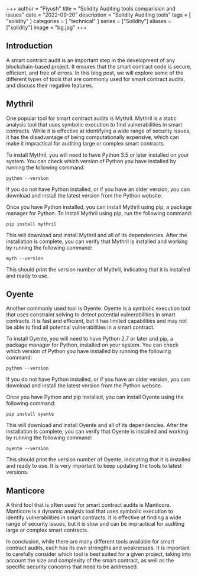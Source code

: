 +++
author = "Piyush"
title = "Solidity Auditing tools comparision and issues"
date = "2022-09-20"
description = "Solidity Auditing tools"
tags = [
    "solidity"
]
categories = [
    "technical"
]
series = ["Solidity"]
aliases = ["solidity"]
image = "bg.jpg"
+++

## Introduction
A smart contract audit is an important step in the development of any blockchain-based project. It ensures that the smart contract code is secure, efficient, and free of errors. In this blog post, we will explore some of the different types of tools that are commonly used for smart contract audits, and discuss their negative features.

## Mythril
One popular tool for smart contract audits is Mythril. Mythril is a static analysis tool that uses symbolic execution to find vulnerabilities in smart contracts. While it is effective at identifying a wide range of security issues, it has the disadvantage of being computationally expensive, which can make it impractical for auditing large or complex smart contracts.

To install Mythril, you will need to have Python 3.5 or later installed on your system. You can check which version of Python you have installed by running the following command:

	python --version

If you do not have Python installed, or if you have an older version, you can download and install the latest version from the Python website.

Once you have Python installed, you can install Mythril using pip, a package manager for Python. To install Mythril using pip, run the following command:

	pip install mythril

This will download and install Mythril and all of its dependencies. After the installation is complete, you can verify that Mythril is installed and working by running the following command:

	myth --version

This should print the version number of Mythril, indicating that it is installed and ready to use.

## Oyente
Another commonly used tool is Oyente. Oyente is a symbolic execution tool that uses constraint solving to detect potential vulnerabilities in smart contracts. It is fast and efficient, but it has limited capabilities and may not be able to find all potential vulnerabilities in a smart contract.

To install Oyente, you will need to have Python 2.7 or later and pip, a package manager for Python, installed on your system. You can check which version of Python you have installed by running the following command:

	python --version

If you do not have Python installed, or if you have an older version, you can download and install the latest version from the Python website.

Once you have Python and pip installed, you can install Oyente using the following command:

	pip install oyente

This will download and install Oyente and all of its dependencies. After the installation is complete, you can verify that Oyente is installed and working by running the following command:

	oyente --version

This should print the version number of Oyente, indicating that it is installed and ready to use. It is very important to keep updating the tools to latest versions.

## Manticore
A third tool that is often used for smart contract audits is Manticore. Manticore is a dynamic analysis tool that uses symbolic execution to identify vulnerabilities in smart contracts. It is effective at finding a wide range of security issues, but it is slow and can be impractical for auditing large or complex smart contracts.

In conclusion, while there are many different tools available for smart contract audits, each has its own strengths and weaknesses. It is important to carefully consider which tool is best suited for a given project, taking into account the size and complexity of the smart contract, as well as the specific security concerns that need to be addressed.
